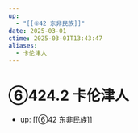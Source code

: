 ```yaml
---
up:
  - "[[⑥42 东非民族]]"
date: 2025-03-01
ctime: 2025-03-01T13:43:47
aliases:
  - 卡伦津人
---
```


# ⑥424.2 卡伦津人

- up: [[⑥42 东非民族]]
